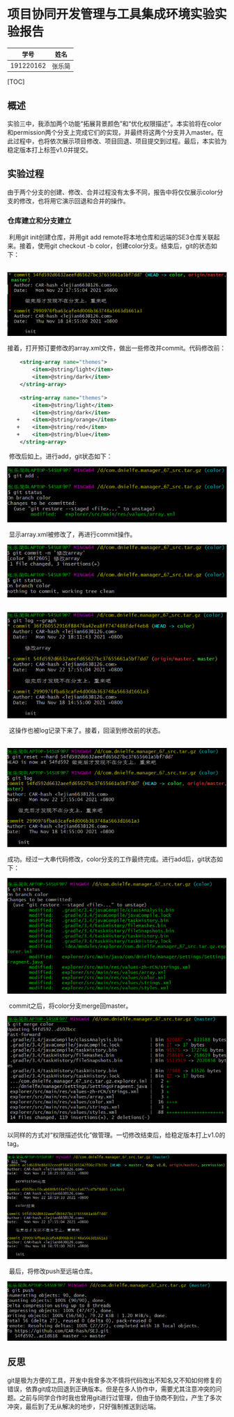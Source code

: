 # 项目协同开发管理与工具集成环境实验实验报告



| 学号      | 姓名   |
| --------- | ------ |
| 191220162 | 张乐简 |

[TOC]

## 概述

​		实验三中，我添加两个功能“拓展背景颜色”和“优化权限描述”。本实验将在color和permission两个分支上完成它们的实现，并最终将这两个分支并入master。在此过程中，也将依次展示项目修改、项目回退、项目提交到过程。最后，本实验为稳定版本打上标签v1.0并提交。

## 实验过程

​		由于两个分支的创建、修改、合并过程没有太多不同，报告中将仅仅展示color分支的修改，也将用它演示回退和合并的操作。

### 仓库建立和分支建立

​		利用git init创建仓库，并用git add remote将本地仓库和远端的SE3仓库关联起来。接着，使用git checkout -b color，创建color分支。结束后，git的状态如下：

​	 ![image-20211122180742296](ref/image-20211122180742296.png)

​		接着，打开预订要修改的array.xml文件，做出一些修改并commit。代码修改前：

```xml
    <string-array name="themes">
        <item>@string/light</item>
        <item>@string/dark</item>
    </string-array>
```

```xml
    <string-array name="themes">
        <item>@string/light</item>
        <item>@string/dark</item>
   +    <item>@string/orange</item>
   +    <item>@string/red</item>
   +    <item>@string/blue</item>
    </string-array>
```

​	修改后如上。进行add，git状态如下：

![image-20211122181100002](ref/image-20211122181100002.png)

​	显示array.xml被修改了，再进行commit操作。

![image-20211122181214702](ref/image-20211122181214702.png)

​	![image-20211122181243263](ref/image-20211122181243263.png)

​     这操作也被log记录下来了。接着，回滚到修改前的状态。

​		![image-20211122181405258](ref/image-20211122181405258.png)

​		成功。经过一大串代码修改，color分支的工作最终完成。进行add后，git状态如下：

![image-20211122181853860](ref/image-20211122181853860.png)

​		commit之后，将color分支merge回master。

![image-20211122182044088](ref/image-20211122182044088.png)

​		以同样的方式对“权限描述优化”做管理。一切修改结束后，给稳定版本打上v1.0的tag。

![image-20211122182747752](ref/image-20211122182747752.png)

​		最后，将修改push至远端仓库。

![image-20211122182643748](ref/image-20211122182643748.png)

## 反思

​		git是极为方便的工具，开发中我曾多次不慎将代码改出不知名又不知如何修复的错误，依靠git成功回退到正确版本。但是在多人协作中，需要尤其注意冲突的问题。之前与同学合作时我也曾用git进行过管理，但由于协商不到位，产生了多次冲突，最后到了无从解决的地步，只好强制推送到远端。